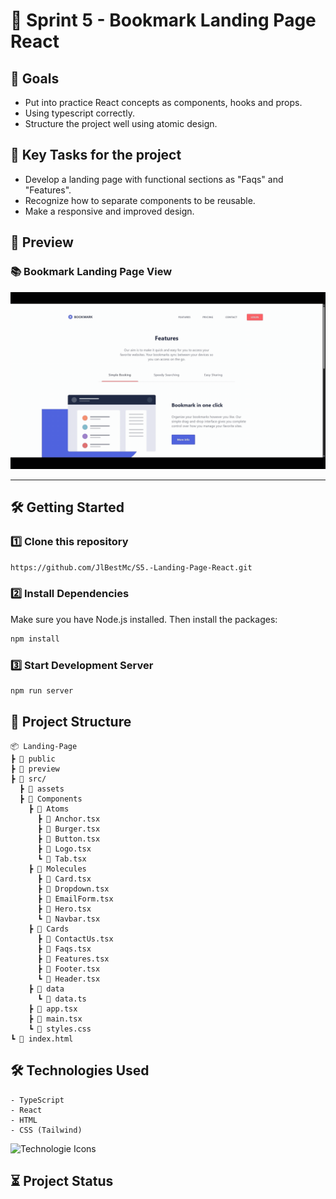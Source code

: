 # 📖 Sprint 5 - Bookmark Landing Page React


## 🧠 Goals

- Put into practice React concepts as components, hooks and props.
- Using typescript correctly.
- Structure the project well using atomic design.

## 📝 Key Tasks for the project

- Develop a landing page with functional sections as "Faqs" and "Features".
- Recognize how to separate components to be reusable.
- Make a responsive and improved design.

## 🎥 Preview

### 📚  Bookmark Landing Page View
![Store Preview](preview/preview.gif)

---


## 🛠️ Getting Started

### 1️⃣ Clone this repository

```bash
https://github.com/JlBestMc/S5.-Landing-Page-React.git

```

### 2️⃣ Install Dependencies

Make sure you have Node.js installed. Then install the packages:

```bash
npm install
```

### 3️⃣ Start Development Server

```bash
npm run server
```


## 📁 Project Structure

```
📦 Landing-Page
┣ 📂 public
┣ 📂 preview
┣ 📂 src/
  ┣ 📂 assets  
  ┣ 📂 Components
    ┣ 📂 Atoms
      ┣ 📄 Anchor.tsx
      ┣ 📄 Burger.tsx
      ┣ 📄 Button.tsx
      ┣ 📄 Logo.tsx
      ┗ 📄 Tab.tsx
    ┣ 📂 Molecules
      ┣ 📄 Card.tsx
      ┣ 📄 Dropdown.tsx
      ┣ 📄 EmailForm.tsx
      ┣ 📄 Hero.tsx
      ┗ 📄 Navbar.tsx
    ┣ 📂 Cards
      ┣ 📄 ContactUs.tsx
      ┣ 📄 Faqs.tsx
      ┣ 📄 Features.tsx
      ┣ 📄 Footer.tsx
      ┗ 📄 Header.tsx
    ┣ 📂 data
      ┗ 📄 data.ts
    ┣ 📄 app.tsx
    ┣ 📄 main.tsx
    ┗ 📄 styles.css
┗ 📄 index.html

```

## 🛠 Technologies Used

    - TypeScript
    - React
    - HTML
    - CSS (Tailwind)


![Technologie Icons](https://skillicons.dev/icons?i=html,css,tailwind,typescript,react,vite,nodejs "Technologie Icons")


## ⏳ Project Status

